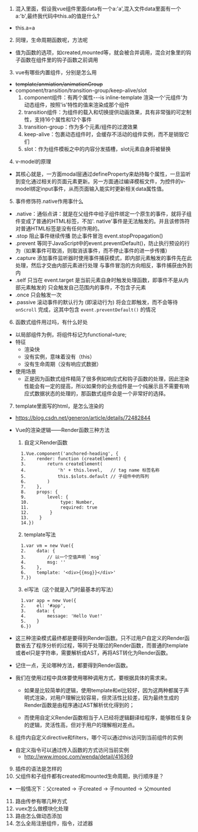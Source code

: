 1. 混入里面，假设我vue组件里面data有一个a:'a',混入文件data里面有一个a:'b',最终我代码中this.a的值是什么?
  * this.a=a
2. 同理，生命周期函数呢，方法呢
  * 值为函数的选项，如created,mounted等，就会被合并调用，混合对象里的钩子函数在组件里的钩子函数之前调用
3. vue有哪些内置组件，分别是怎么用
  * ~~template/anmiation/animationGroup~~
  * component/transition/transition-group/keep-alive/slot
    1. component组件：有两个属性---is    inline-template 渲染一个‘元组件’为动态组件，按照'is'特性的值来渲染成那个组件 
    2. transition组件：为组件的载入和切换提供动画效果，具有非常强的可定制性，支持16个属性和12个事件
    3. transition-group：作为多个元素/组件的过渡效果
    4. keep-alive：包裹动态组件时，会缓存不活动的组件实例，而不是销毁它们
    5. slot：作为组件模板之中的内容分发插槽，slot元素自身将被替换

4. v-model的原理
  * 其核心就是，一方面modal层通过defineProperty来劫持每个属性，一旦监听到变化通过相关的页面元素更新。另一方面通过编译模板文件，为控件的v-model绑定input事件，从而页面输入能实时更新相关data属性值。
  
5. 事件修饰符.native作用事什么
  * .native：通俗点讲：就是在父组件中给子组件绑定一个原生的事件，就将子组件变成了普通的HTML标签，不加'. native'事件是无法触发的。并且该修饰符对普通HTML标签是没有任何作用的。
  * .stop 阻止事件继续传播 防止事件冒泡 event.stopPropagation()
  * .prevent 等同于JavaScript中的event.preventDefault()，防止执行预设的行为（如果事件可取消，则取消该事件，而不停止事件的进一步传播）
  * .capture 添加事件监听器时使用事件捕获模式，即内部元素触发的事件先在此处理，然后才交由内部元素进行处理 与事件冒泡的方向相反，事件捕获由外到内
  * .self 只当在 event.target 是当前元素自身时触发处理函数，即事件不是从内部元素触发的 只会触发自己范围内的事件，不包含子元素
  * .once 只会触发一次
  * .passive 滚动事件的默认行为 (即滚动行为) 将会立即触发，而不会等待 `onScroll` 完成，这其中包含 `event.preventDefault()` 的情况
6. 函数式组件用过吗，有什么好处
  * 以局部组件为例，将组件标记为functional=ture;
  * 特征
    * 渲染快
    * 没有实例，意味着没有（this）
    * 没有生命周期（没有响应式数据）
  * 使用场景
    * 正是因为函数式组件精简了很多例如响应式和钩子函数的处理，因此渲染性能会有一定的提高，所以如果你的业务组件是一个纯展示且不需要有响应式数据状态的处理的，那函数式组件会是一个非常好的选择。

7. template里面写的html，是怎么渲染的
  * https://blog.csdn.net/generon/article/details/72482844
  * Vue的渲染逻辑——Render函数三种方法
    1. 自定义Render函数
    ```
      1.Vue.component('anchored-heading', {
      2.    render: function (createElement) {
      3.        return createElement(
      4.            'h' + this.level,   // tag name 标签名称
      5.            this.$slots.default // 子组件中的阵列
      6.        )
      7.    },
      8.    props: {
      9.        level: {
      10.            type: Number,
      11.            required: true
      12.        }
      13.    }
      14.})
    ```
    2. template写法
    ```
      1.var vm = new Vue({
      2.    data: {
      3.        // 以一个空值声明 `msg`
      4.        msg: ''
      5.    },
      6.    template: '<div>{{msg}}</div>'
      7.})
    ```
    3. el写法（这个就是入门时最基本的写法）
    ```
      1.var app = new Vue({
      2.    el: '#app',
      3.    data: {
      4.        message: 'Hello Vue!'
      5.    }
      6.})
    ```
  * 这三种渲染模式最终都是要得到Render函数。只不过用户自定义的Render函数省去了程序分析的过程，等同于处理过的Render函数，而普通的template或者el只是字符串，需要解析成AST，再将AST转化为Render函数。
  * 记住一点，无论哪种方法，都要得到Render函数。
  * 我们在使用过程中具体要使用哪种调用方式，要根据具体的需求来。

    * 如果是比较简单的逻辑，使用template和el比较好，因为这两种都属于声明式渲染，对用户理解比较容易，但灵活性比较差，因为最终生成的Render函数是由程序通过AST解析优化得到的；

    * 而使用自定义Render函数相当于人已经将逻辑翻译给程序，能够胜任复杂的逻辑，灵活性高，但对于用户的理解相对差点。


8. 组件内自定义directive和filters，哪个可以通过this访问到当前组件的实例
  * 自定义指令可以通过传入函数的方式访问当前实例
    * http://www.imooc.com/wenda/detail/416369
  
9. 插件的语法是怎样的
10. 父组件和子组件都有created和mounted生命周期，执行顺序是？
  * 一般情况下：父created -> 子created -> 子mounted -> 父mounted
11. 路由传参有哪几种方式
12. vuex怎么做模块化处理
13. 路由怎么做动态添加
14. 怎么全局注册组件，指令，过滤器